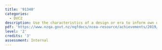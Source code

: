 ```yaml
---
title: '91340'
categories:
  - DVC2
description: Use the characteristics of a design or era to inform own design ideas
pdf: 'https://www.nzqa.govt.nz/nqfdocs/ncea-resource/achievements/2019/as91340.pdf'
level: '2'
credits: '3'
assessment: Internal
---
```



